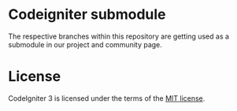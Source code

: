 # Codeigniter submodule

The respective branches within this repository are getting used as a submodule in our project and community page.

# License

CodeIgniter 3 is licensed under the terms of the [MIT license](http://www.codeigniter.com/userguide3/license.html).
